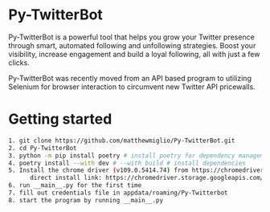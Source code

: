 # Py-TwitterBot

Py-TwitterBot is a powerful tool that helps you grow your Twitter presence through smart, automated following and unfollowing strategies. Boost your visibility, increase engagement and build a loyal following, all with just a few clicks.

Py-TwitterBot was recently moved from an API based program to utilizing Selenium for browser interaction to circumvent new Twitter API pricewalls.

# Getting started

```bash
1. git clone https://github.com/matthewmiglio/Py-TwitterBot.git
2. cd Py-TwitterBot
3. python -m pip install poetry # install poetry for dependency management if you don't have it
4. poetry install --with dev # --with build # install dependencies
5. Install the chrome driver (v109.0.5414.74) from https://chromedriver.chromium.org/downloads 
      direct install link: https://chromedriver.storage.googleapis.com/index.html?path=109.0.5414.74/
6. run __main__.py for the first time
7. fill out credentials file in appdata/roaming/Py-Twitterbot
8. start the program by running __main__.py
```
